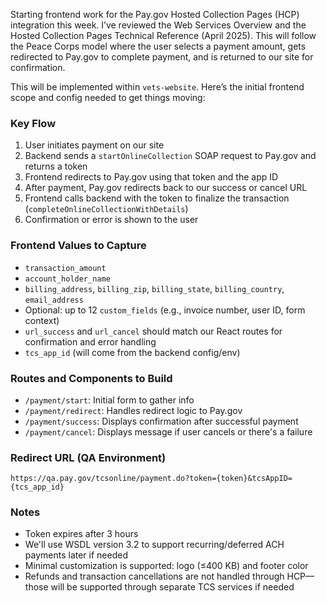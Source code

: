 Starting frontend work for the Pay.gov Hosted Collection Pages (HCP) integration this week. I’ve reviewed the Web Services Overview and the Hosted Collection Pages Technical Reference (April 2025). This will follow the Peace Corps model where the user selects a payment amount, gets redirected to Pay.gov to complete payment, and is returned to our site for confirmation.

This will be implemented within `vets-website`. Here’s the initial frontend scope and config needed to get things moving:

### Key Flow
1. User initiates payment on our site
2. Backend sends a `startOnlineCollection` SOAP request to Pay.gov and returns a token
3. Frontend redirects to Pay.gov using that token and the app ID
4. After payment, Pay.gov redirects back to our success or cancel URL
5. Frontend calls backend with the token to finalize the transaction (`completeOnlineCollectionWithDetails`)
6. Confirmation or error is shown to the user

### Frontend Values to Capture
- `transaction_amount`
- `account_holder_name`
- `billing_address`, `billing_zip`, `billing_state`, `billing_country`, `email_address`
- Optional: up to 12 `custom_fields` (e.g., invoice number, user ID, form context)
- `url_success` and `url_cancel` should match our React routes for confirmation and error handling
- `tcs_app_id` (will come from the backend config/env)

### Routes and Components to Build
- `/payment/start`: Initial form to gather info
- `/payment/redirect`: Handles redirect logic to Pay.gov
- `/payment/success`: Displays confirmation after successful payment
- `/payment/cancel`: Displays message if user cancels or there's a failure

### Redirect URL (QA Environment)
`https://qa.pay.gov/tcsonline/payment.do?token={token}&tcsAppID={tcs_app_id}`

### Notes
- Token expires after 3 hours
- We'll use WSDL version 3.2 to support recurring/deferred ACH payments later if needed
- Minimal customization is supported: logo (≤400 KB) and footer color
- Refunds and transaction cancellations are not handled through HCP—those will be supported through separate TCS services if needed


